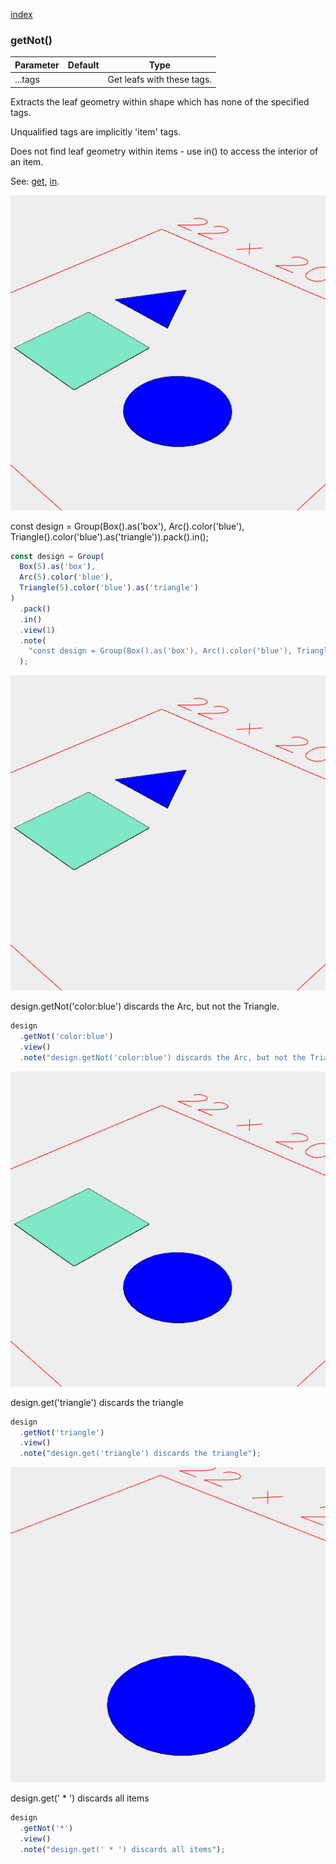 [index](../../nb/api/index.md)
### getNot()
Parameter|Default|Type
---|---|---
|...tags||Get leafs with these tags.

Extracts the leaf geometry within shape which has none of the specified tags.

Unqualified tags are implicitly 'item' tags.

Does not find leaf geometry within items - use in() to access the interior of an item.

See: [get](https://raw.githubusercontent.com/jsxcad/JSxCAD/master/nb/api/getNot.nb), [in](https://raw.githubusercontent.com/jsxcad/JSxCAD/master/nb/api/in.nb).

![Image](getNot.md.design_1.png)

const design = Group(Box().as('box'), Arc().color('blue'), Triangle().color('blue').as('triangle')).pack().in();

```JavaScript
const design = Group(
  Box(5).as('box'),
  Arc(5).color('blue'),
  Triangle(5).color('blue').as('triangle')
)
  .pack()
  .in()
  .view(1)
  .note(
    "const design = Group(Box().as('box'), Arc().color('blue'), Triangle().color('blue').as('triangle')).pack().in();"
  );
```

![Image](getNot.md.$2.png)

design.getNot('color:blue') discards the Arc, but not the Triangle.

```JavaScript
design
  .getNot('color:blue')
  .view()
  .note("design.getNot('color:blue') discards the Arc, but not the Triangle.");
```

![Image](getNot.md.$3.png)

design.get('triangle') discards the triangle

```JavaScript
design
  .getNot('triangle')
  .view()
  .note("design.get('triangle') discards the triangle");
```

![Image](getNot.md.$4.png)

design.get(' * ') discards all items

```JavaScript
design
  .getNot('*')
  .view()
  .note("design.get(' * ') discards all items");
```
